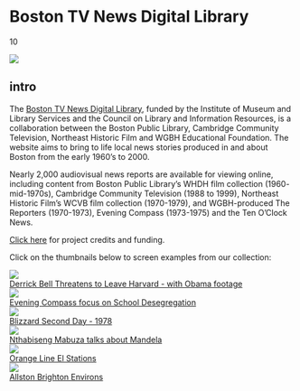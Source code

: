 # Boston TV News Digital Library

10

![](https://s3.amazonaws.com/openvault.wgbh.org/special_collections/tocn/tocn.png)

## intro

The [Boston TV News Digital Library](http://bostonlocaltv.org), funded by the Institute of Museum and Library Services and the Council on Library and Information Resources, is a collaboration between the Boston Public Library, Cambridge Community Television, Northeast Historic Film and WGBH Educational Foundation. The website aims to bring to life local news stories produced in and about Boston from the early 1960’s to 2000.

Nearly 2,000 audiovisual news reports are available for viewing online, including content from Boston Public Library’s WHDH film collection (1960- mid-1970s), Cambridge Community Television (1988 to 1999), Northeast Historic Film’s WCVB film collection (1970-1979), and WGBH-produced The Reporters (1970-1973), Evening Compass (1973-1975) and the Ten O’Clock News.

[Click here](/credits/credits-ton) for project credits and funding.

Click on the thumbnails below to screen examples from our collection:

<div class="document col-md-4 col-sm-6">
    <a href="http://bostonlocaltv.org/catalog/V_UDAMVZGA4JEY06N">
        <img src="https://s3.amazonaws.com/openvault.wgbh.org/catalog/asset_thumbnails/V_UDAMVZGA4JEY06N.png"/>
        <div class="info">Derrick Bell Threatens to Leave Harvard - with Obama footage</div>
    </a>
</div>

<div class="document col-md-4 col-sm-6">
    <a href="http://bostonlocaltv.org/catalog/V_LN8RID02NE1W3AK">
        <img src="https://s3.amazonaws.com/openvault.wgbh.org/catalog/asset_thumbnails/V_LN8RID02NE1W3A.png"/>
        <div class="info">Evening Compass focus on School Desegregation</div>
    </a>
</div>

<div class="clearfix hidden-md hidden-lg"></div>

<div class="document col-md-4 col-sm-6">
    <a href="http://bostonlocaltv.org/catalog/V_OUS1BQH8VP7MVMQ">
        <img src="https://s3.amazonaws.com/openvault.wgbh.org/catalog/asset_thumbnails/V_OUS1BQH8VP7MVMQ.png"/>
        <div class="info">Blizzard Second Day - 1978</div>
    </a>
</div>

<div class="clearfix hidden-sm"></div>

<div class="document col-md-4 col-sm-6">
    <a href="http://bostonlocaltv.org/catalog/V_3GABP3HGN6CGIOW">
        <img src="https://s3.amazonaws.com/openvault.wgbh.org/catalog/asset_thumbnails/V_3GABP3HGN6CGIOW.png"/>
        <div class="info">Nthabiseng Mabuza talks about Mandela</div>
    </a>
</div>

<div class="clearfix hidden-md hidden-lg"></div>

<div class="document col-md-4 col-sm-6">
    <a href="http://bostonlocaltv.org/catalog/V_K8BUH3FQFLF84AV">
        <img src="https://s3.amazonaws.com/openvault.wgbh.org/catalog/asset_thumbnails/V_K8BUH3FQFLF84AV.png"/>
        <div class="info">Orange Line El Stations</div>
    </a>
</div>

<div class="document col-md-4 col-sm-6">
    <a href="http://bostonlocaltv.org/catalog/V_UALBIB1J205O4AA">
        <img src="https://s3.amazonaws.com/openvault.wgbh.org/catalog/asset_thumbnails/V_UALBIB1J205O4AA.png"/>
        <div class="info">Allston Brighton Environs</div>
    </a>
</div>
